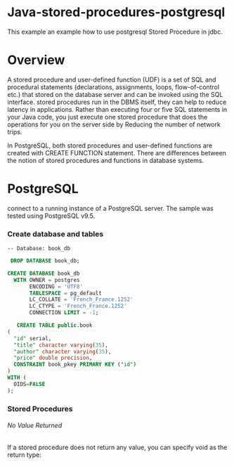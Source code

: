 # Java-stored-procedures-postgresql
This example an example how to use postgresql Stored Procedure in jdbc.


# Overview

A stored procedure and user-defined function (UDF) is a set of SQL and procedural statements (declarations, assignments, loops, flow-of-control etc.) that stored on the database server and can be invoked using the SQL interface. 
stored procedures run in the DBMS itself, they can help to reduce latency in applications. Rather than executing four or five SQL statements in your Java code, you just execute one stored procedure that does the operations for you on the server side by Reducing the number of network trips. 


In PostgreSQL, both stored procedures and user-defined functions are created with CREATE FUNCTION statement. There are differences between the notion of stored procedures and functions in database systems.

# PostgreSQL
connect to a running instance of a PostgreSQL server. The sample was tested using PostgreSQL v9.5. 

### Create database and tables

`-- Database: book_db` 
```sql
 DROP DATABASE book_db;

CREATE DATABASE book_db
  WITH OWNER = postgres
       ENCODING = 'UTF8'
       TABLESPACE = pg_default
       LC_COLLATE = 'French_France.1252'
       LC_CTYPE = 'French_France.1252'
       CONNECTION LIMIT = -1;    
   ```
```sql   
   CREATE TABLE public.book
(
  "id" serial,
  "title" character varying(35), 
  "author" character varying(35),
  "price" double precision,
  CONSTRAINT book_pkey PRIMARY KEY ("id")
)
WITH (
  OIDS=FALSE
);
```
### Stored Procedures
###### No Value Returned
If a stored procedure does not return any value, you can specify void as the return type: 
